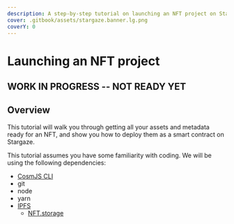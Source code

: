 ```yaml
---
description: A step-by-step tutorial on launching an NFT project on Stargaze
cover: .gitbook/assets/stargaze.banner.lg.png
coverY: 0
---
```


# Launching an NFT project

## WORK IN PROGRESS -- NOT READY YET

## Overview

This tutorial will walk you through getting all your assets and metadata ready for an NFT, and show you how to deploy them as a smart contract on Stargaze.

This tutorial assumes you have some familiarity with coding. We will be using the following dependencies:

* [CosmJS CLI](https://github.com/cosmos/cosmjs/tree/main/packages/cli)
* git
* node
* yarn
* [IPFS](https://ipfs.io)
  * [NFT.storage](https://nft.storage)
